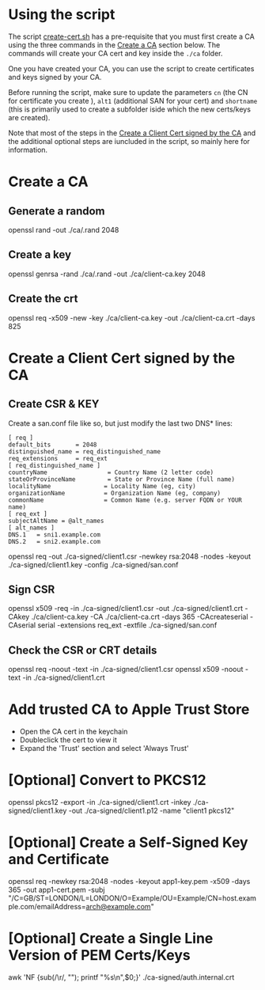 # Using the script

The script [create-cert.sh](/create-cert.sh) has a pre-requisite that you must first create a CA using the three commands in the [Create a CA](#Create-a-CA) section below.  The commands will create your CA cert and key inside the `./ca` folder.

One you have created your CA, you can use the script to create certificates and keys signed by your CA.

Before running the script, make sure to update the parameters `cn` (the CN for certificate you create ), `alt1` (additional SAN for your cert) and `shortname` (this is primarily used to create a subfolder iside which the new certs/keys are created).

Note that most of the steps in the [Create a Client Cert signed by the CA](#Create-a-Client-Cert-signed-by-the-CA) and the additional optional steps are iuncluded in the script, so mainly here for information.

# Create a CA

## Generate a random
openssl rand -out ./ca/.rand 2048

## Create a key
openssl genrsa -rand ./ca/.rand -out ./ca/client-ca.key 2048

## Create the crt
openssl req -x509 -new -key ./ca/client-ca.key -out ./ca/client-ca.crt -days 825

# Create a Client Cert signed by the CA

## Create CSR & KEY
Create a san.conf file like so, but just modify the last two DNS* lines:

    [ req ]
    default_bits       = 2048
    distinguished_name = req_distinguished_name
    req_extensions     = req_ext
    [ req_distinguished_name ]
    countryName                 = Country Name (2 letter code)
    stateOrProvinceName         = State or Province Name (full name)
    localityName               = Locality Name (eg, city)
    organizationName           = Organization Name (eg, company)
    commonName                 = Common Name (e.g. server FQDN or YOUR name)
    [ req_ext ]
    subjectAltName = @alt_names
    [ alt_names ]
    DNS.1   = sni1.example.com
    DNS.2   = sni2.example.com

openssl req -out ./ca-signed/client1.csr -newkey rsa:2048 -nodes -keyout ./ca-signed/client1.key -config ./ca-signed/san.conf

## Sign CSR
openssl x509 -req -in ./ca-signed/client1.csr -out ./ca-signed/client1.crt -CAkey ./ca/client-ca.key -CA ./ca/client-ca.crt -days 365 -CAcreateserial -CAserial serial -extensions req_ext -extfile ./ca-signed/san.conf

## Check the CSR or CRT details
openssl req -noout -text -in ./ca-signed/client1.csr
openssl x509 -noout -text -in ./ca-signed/client1.crt 

# Add trusted CA to Apple Trust Store
- Open the CA cert in the keychain
- Doubleclick the cert to view it
- Expand the 'Trust' section and select 'Always Trust'


# [Optional] Convert to PKCS12
openssl pkcs12 -export -in ./ca-signed/client1.crt -inkey ./ca-signed/client1.key -out ./ca-signed/client1.p12 -name "client1 pkcs12"

# [Optional] Create a Self-Signed Key and Certificate

openssl req -newkey rsa:2048 -nodes -keyout  app1-key.pem -x509 -days 365 -out  app1-cert.pem -subj "/C=GB/ST=LONDON/L=LONDON/O=Example/OU=Example/CN=host.example.com/emailAddress=arch@example.com"

# [Optional] Create a Single Line Version of PEM Certs/Keys
awk 'NF {sub(/\r/, ""); printf "%s\\n",$0;}' ./ca-signed/auth.internal.crt  